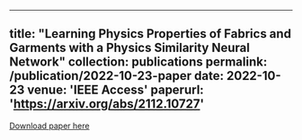 
---
title: "Learning Physics Properties of Fabrics and Garments with a Physics Similarity Neural Network"
collection: publications
permalink: /publication/2022-10-23-paper
date: 2022-10-23
venue: 'IEEE Access'
paperurl: 'https://arxiv.org/abs/2112.10727'
---
[Download paper here](https://arxiv.org/abs/2112.10727)
